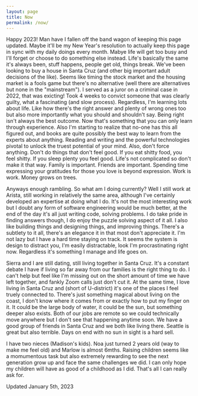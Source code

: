 ```yaml
---
layout: page
title: Now
permalink: /now/
---
```

Happy 2023! Man have I fallen off the band wagon of keeping this page updated.  Maybe it'll be my New Year's resolution to actually keep this page in sync with my daily doings every month.  Mabye life will get too busy and I'll forget or choose to do something else instead.  Life's basically the same it's always been, stuff happens, people get old, things break.  We've been looking to buy a house in Santa Cruz (and other big important adult decisions of the like).  Seems like timing the stock market and the housing market is a fools game but there's no alternative (well there are alternatives but none in the "mainstream").  I served as a juror on a criminal case in 2022, that was exicting!  Took 4 weeks to convict someone that was clearly guilty, what a fascinating (and slow process).  Regardless, I'm learning lots about life.  Like how there's the right answer and plenty of wrong ones too but also more importantly what you should and shouldn't say.  Being right isn't always the best outcome.  Now that's something that you can only learn through experience.  Also I'm starting to realize that no-one has this all figured out, and books are quite possibly the best way to learn from the experts about anything.  Reading and writing and the powerful technologies pivotal to unlock the truest potential of your mind.  Also, don't force anything.  Don't do things that don't feel good.  If you eat shitty food, you feel shitty.  If you sleep plenty you feel good.  Life's not complicated so don't make it that way.  Family is important.  Friends are important.  Spending time expressing your gratitudes for those you love is beyond expression.  Work is work.  Money grows on trees.

Anyways enough rambling.  So what am I doing currently?  Well I still work at Arista, still working in relatively the same area, although I've certainly developed an expertise at doing what I do.  It's not the most interesting work but I doubt any form of software engineering would be much better, at the end of the day it's all just writing code, solving problems.  I do take pride in finding answers though, I do enjoy the puzzle solving aspect of it all.  I also like building things and designing things, and improving things.  There's a subtlety to it all, there's an elegance it in that most don't appreciate it.  I'm not lazy but I have a hard time staying on track.  It seems the system is design to distract you, I'm easily distractable, look I'm procrastinating right now.  Regardless it's something I manage and life goes on.

Sierra and I are still dating, still living together in Santa Cruz.  It's a constant debate I have if living so far away from our families is the right thing to do.  I can't help but feel like I'm missing out on the short amount of time we have left together, and fankly Zoom calls just don't cut it.  At the same time, I love living in Santa Cruz and (short of U-district) it's one of the places I feel truely connected to.  There's just something magical about living on the coast, I don't know where it comes from or exactly how to put my finger on it.  It could be the large body of water, it could be the sun, but something deeper also exists.  Both of our jobs are remote so we could technically move anywhere but I don't see that happening anytime soon.  We have a good group of friends in Santa Cruz and we both like living there.  Seattle is great but also terrible. Days on end with no sun in sight is a hard sell.

I have two nieces (Madison's kids).  Noa just turned 2 years old (way to make me feel old) and Marlow is almost 6mths.  Raising children seems like a momumentous task but also extremely rewarding to see the next generation grow up and face the same challenges we did.  I can only hope my children will have as good of a childhood as I did.  That's all I can really ask for.

Updated January 5th, 2023
